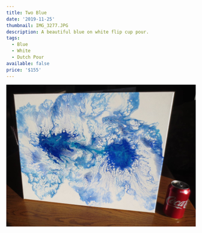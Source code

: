 ```yaml
---
title: Two Blue
date: '2019-11-25'
thumbnail: IMG_3277.JPG
description: A beautiful blue on white flip cup pour.
tags:
  - Blue
  - White
  - Dutch Pour
available: false
price: '$155'
---
```


![](IMG_3283.JPG)

